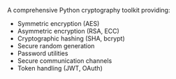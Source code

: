 A comprehensive Python cryptography toolkit providing:

- Symmetric encryption (AES)
- Asymmetric encryption (RSA, ECC)
- Cryptographic hashing (SHA, bcrypt)
- Secure random generation
- Password utilities
- Secure communication channels
- Token handling (JWT, OAuth)